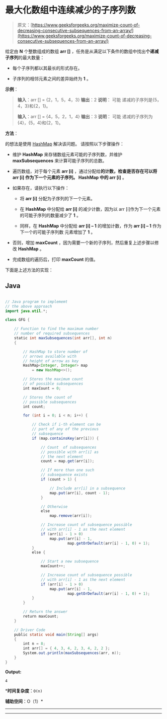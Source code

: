 # 最大化数组中连续减少的子序列数

> 原文：[https://www.geeksforgeeks.org/maximize-count-of-decreasing-consecutive-subsequences-from-an-array/](https://www.geeksforgeeks.org/maximize-count-of-decreasing-consecutive-subsequences-from-an-array/)

给定由 **N** 个整数组成的数组 **arr []** ，任务是从满足以下条件的数组中找出**个递减子序列**的最大数量：

*   每个子序列都以其最长的形式存在。

*   子序列的相邻元素之间的差异始终为 **1** 。

**示例**：

> **输入**：arr [] = {2，1，5，4，3}
> **输出**：2
> **说明**：
> 可能 递减的子序列是{5，4，3}和{2，1}。
> 
> **输入**：arr [] = {4，5，2，1，4}
> **输出**：3
> **说明**：
> 可能 递减的子序列为{4}，{5，4}和{2，1}。

**方法**：

的想法是使用 [HashMap](http://www.geeksforgeeks.org/java-util-hashmap-in-java/) 解决该问题。 请按照以下步骤操作：

*   维护 **HashMap** 来存储数组元素可能的子序列数，并维护 **maxSubsequences** 来计算可能子序列的总数。

*   遍历数组，对于每个元素 **arr [i]** ，通过分配给**的计数，检查是否存在可以将 **arr [i]** 作为下一个元素的子序列。 **HashMap** 中的 arr [i]** 。

*   如果存在，请执行以下操作：

    *   将 **arr [i]** 分配为子序列的下一个元素。

    *   在 **HashMap** 中分配给 **arr [i]** 的减少计数，因为以 arr [i]作为下一个元素的可能子序列的数量减少了 **1** 。

    *   同样，在 **HashMap** 中分配给 **arr [i] – 1** 的增加计数，作为 **arr [i] – 1** 作为下一个的可能子序列数 元素增加了 **1** 。

*   否则，增加 **maxCount** ，因为需要一个新的子序列，然后重复上述步骤以修改 **HashMap** 。

*   完成数组的遍历后，打印 **maxCount** 的值。

下面是上述方法的实现：

## Java

```java

// Java program to implememt 
// the above approach 
import java.util.*; 

class GFG { 

    // Function to find the maximum number 
    // number of required subsequences 
    static int maxSubsequences(int arr[], int n) 
    { 

        // HashMap to store number of 
        // arrows available with 
        // height of arrow as key 
        HashMap<Integer, Integer> map 
            = new HashMap<>(); 

        // Stores the maximum count 
        // of possible subsequences 
        int maxCount = 0; 

        // Stores the count of 
        // possible subsequences 
        int count; 

        for (int i = 0; i < n; i++) { 

            // Check if i-th element can be 
            // part of any of the previous 
            // subsequence 
            if (map.containsKey(arr[i])) { 

                // Count  of subsequences 
                // possible with arr[i] as 
                // the next element 
                count = map.get(arr[i]); 

                // If more than one such 
                // subsequence exists 
                if (count > 1) { 

                    // Include arr[i] in a subsequence 
                    map.put(arr[i], count - 1); 
                } 

                // Otherwise 
                else
                    map.remove(arr[i]); 

                // Increase count of subsequence possible 
                // with arr[i] - 1 as the next element 
                if (arr[i] - 1 > 0) 
                    map.put(arr[i] - 1, 
                            map.getOrDefault(arr[i] - 1, 0) + 1); 
            } 
            else { 

                // Start a new subsequence 
                maxCount++; 

                // Increase count of subsequence possible 
                // with arr[i] - 1 as the next element 
                if (arr[i] - 1 > 0) 
                    map.put(arr[i] - 1, 
                            map.getOrDefault(arr[i] - 1, 0) + 1); 
            } 
        } 

        // Return the answer 
        return maxCount; 
    } 

    // Driver Code 
    public static void main(String[] args) 
    { 
        int n = 8; 
        int arr[] = { 4, 3, 4, 2, 3, 4, 2, 2 }; 
        System.out.println(maxSubsequences(arr, n)); 
    } 
} 

```

**Output:**

```
4

```

***时间复杂度**：`O(n)`

**辅助空间**：O（1）*



* * *

* * *



